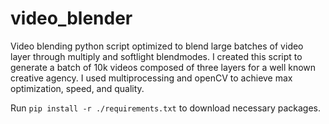 # video_blender

Video blending python script optimized to blend large batches of video layer through multiply and softlight blendmodes. 
I created this script to generate a batch of 10k videos composed of three layers for a well known creative agency.
I used multiprocessing and openCV to achieve max optimization, speed, and quality.

Run `pip install -r ./requirements.txt` to download necessary packages.
